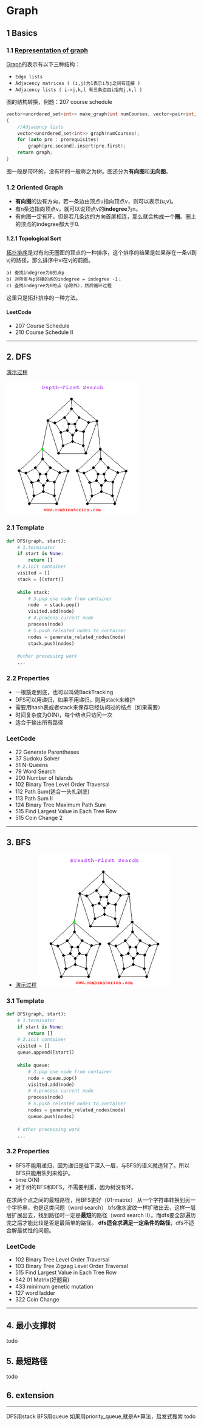 # Graph

<!-- @import "[TOC]" {cmd="toc" depthFrom=1 depthTo=6 orderedList=false} -->

<!-- @import "[TOC]" {cmd="toc" depthFrom=1 depthTo=6 orderedList=false} -->



## 1 Basics
### 1.1 [Representation of graph](https://www.khanacademy.org/computing/computer-science/algorithms/graph-representation/a/representing-graphs)
[Graph](https://www.khanacademy.org/computing/computer-science/algorithms/graph-representation/a/representing-graphs)的表示有以下三种结构：
-   `Edge lists`
-   `Adjacency matrices ( (i,j)为1表示i与j之间有连接 )`  
-   `Adjacency lists ( i->j,k,l 有三条边由i指向j,k,l )`  

图的结构转换，例题：207 course schedule
```cpp
vector<unordered_set<int>> make_graph(int numCourses, vector<pair<int, int>> &prerequisites)
{
    //Adjacency lists
    vector<unordered_set<int>> graph(numCourses);
    for (auto pre : prerequisites)
        graph[pre.second].insert(pre.first);
    return graph;
}
```

图一般是带环的，没有环的一般称之为树。图还分为**有向图**和**无向图**。

### 1.2 Oriented Graph

-   **有向图**的边有方向，若一条边由顶点u指向顶点v，则可以表示(u,v)。
-   有n条边指向顶点v，就可以说顶点v的**indegree**为n。
-   有向图一定有环，但是若几条边的方向首尾相连，那么就会构成一个**圈**。圈上的顶点的indegree都大于0.

#### 1.2.1 Topological Sort

[拓扑排序](http://blog.csdn.net/changyuanchn/article/details/17067349)是对有向无圈图的顶点的一种排序，这个排序的结果是如果存在一条vi到vj的路径，那么排序中vi在vj的前面。

    a) 查找indegree为0的点p
    b) 对所有与p邻接的点的indegree = indegree -1；
    c) 查找indegree为0的点（p除外），然后循环过程

这里只是拓扑排序的一种方法。
#### LeetCode
-   207 Course Schedule
-   210 Course Schedule II  


* * *
## 2. DFS

[演示过程](http://www.cs.usfca.edu/~galles/visualization/DFS.html)  

<!-- ![dfs](./img/Graph/dfs.png) -->

![dfs_gif](./img/Graph/dfs.gif)  

### 2.1 Template

```python
def DFS(graph, start):
    # 1.terminator
    if start is None:
        return []
    # 2.init container
    visited = []
    stack = [(start)]

    while stack:
        # 3.pop one node from container
        node  = stack.pop()
        visited.add(node)
        # 4.process current node
        process(node)
        # 5.push releated nodes to container
        nodes = generate_related_nodes(node)
        stack.push(nodes)

    #other processing work
    ...
```
### 2.2 Properties
-   一根筋走到底，也可以叫做BackTracking
-   DFS可以用递归，如果不用递归，则用stack来维护
-   需要用hash表或者stack来保存已经访问过的结点（如果需要）
-   时间复杂度为O(N)，每个结点只访问一次
-   适合于输出所有路径

### LeetCode

-   22 Generate Parentheses
-   37 Sudoku Solver
-   51 N-Queens
-   79 Word Search
-   200 Number of Islands
-   102 Binary Tree Level Order Traversal
-   112 Path Sum(适合一头扎到底)
-   113 Path Sum II
-   124 Binary Tree Maximum Path Sum
-   515 Find Largest Value in Each Tree Row
-   515 Coin Change 2

* * *

## 3. BFS

-   [演示过程](http://www.cs.usfca.edu/~galles/visualization/BFS.html)  
    <!-- ![dfs](./img/Graph/bfs.png) -->
    ![dfs_gif](./img/Graph/bfs.gif)  

### 3.1 Template

```python
def BFS(graph, start):
    # 1.terminator
    if start is None:
        return []
    # 2.init container
    visited = []
    queue.append([start])

    while queue:
        # 3.pop one node from container
        node = queue.pop()
        visited.add(node)
        # 4.process current node
        process(node)
        # 5.push releated nodes to container
        nodes = generate_related_nodes(node)
        queue.push(nodes)

    # other processing work
    ...
```

### 3.2 Properties
-   BFS不能用递归，因为递归是往下深入一层，与BFS的语义就违背了。所以BFS只能用队列来维护。
-   time:O(N)
-   对于树的BFS和DFS，不需要判重，因为树没有环。

在求两个点之间的最短路径，用BFS更好（01-matrix）
从一个字符串转换到另一个字符串，也是这类问题（word search）
bfs像水波纹一样扩散出去，这样一层层扩展出去，找到路径时一定是**最短**的路径（word search II）。而dfs要全部遍历完之后才能比较是否是最简单的路径。
**dfs适合求满足一定条件的路径**，dfs不适合解最优性的问题。

<!-- -   22 Generate Parentheses -->
### LeetCode
-   102 Binary Tree Level Order Traversal
-   103 Binary Tree Zigzag Level Order Traversal  
-   515 Find Largest Value in Each Tree Row
-   542 01 Matrix(好题目)
-   433 minimum genetic mutation
-   127 word ladder
-   322 Coin Change

----

## 4. 最小支撑树
todo
## 5. 最短路径
todo
## 6. extension

------

DFS用stack
BFS用queue
如果用priority_queue,就是A\*算法，启发式搜索 todo
